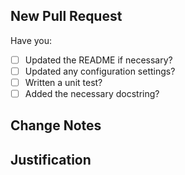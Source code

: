 ## New Pull Request

Have you:
- [ ] Updated the README if necessary?
- [ ] Updated any configuration settings?
- [ ] Written a unit test?
- [ ] Added the necessary docstring?

## Change Notes

## Justification
